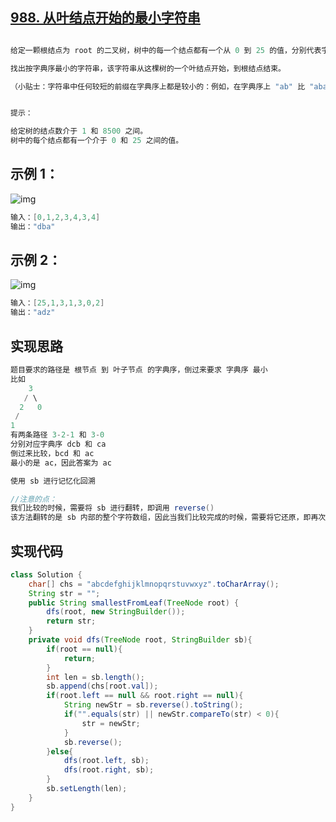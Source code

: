 ## **[988. 从叶结点开始的最小字符串](https://leetcode-cn.com/problems/smallest-string-starting-from-leaf/)**

```java

给定一颗根结点为 root 的二叉树，树中的每一个结点都有一个从 0 到 25 的值，分别代表字母 'a' 到 'z'：值 0 代表 'a'，值 1 代表 'b'，依此类推。

找出按字典序最小的字符串，该字符串从这棵树的一个叶结点开始，到根结点结束。

（小贴士：字符串中任何较短的前缀在字典序上都是较小的：例如，在字典序上 "ab" 比 "aba" 要小。叶结点是指没有子结点的结点。）


提示：

给定树的结点数介于 1 和 8500 之间。
树中的每个结点都有一个介于 0 和 25 之间的值。
```



## **示例 1：**

![img](https://assets.leetcode-cn.com/aliyun-lc-upload/uploads/2019/02/02/tree1.png)

```java
输入：[0,1,2,3,4,3,4]
输出："dba"
```





## **示例 2：**

![img](https://assets.leetcode-cn.com/aliyun-lc-upload/uploads/2019/02/02/tree2.png)

```java
输入：[25,1,3,1,3,0,2]
输出："adz"
```





## **实现思路**

```java
题目要求的路径是 根节点 到 叶子节点 的字典序，倒过来要求 字典序 最小
比如
    3
   / \
  2   0
 / 
1
有两条路径 3-2-1 和 3-0
分别对应字典序 dcb 和 ca
倒过来比较，bcd 和 ac
最小的是 ac，因此答案为 ac

使用 sb 进行记忆化回溯

//注意的点：
我们比较的时候，需要将 sb 进行翻转，即调用 reverse()
该方法翻转的是 sb 内部的整个字符数组，因此当我们比较完成的时候，需要将它还原，即再次调用 reverse()
```





## **实现代码**

```java
class Solution {
    char[] chs = "abcdefghijklmnopqrstuvwxyz".toCharArray();
    String str = "";
    public String smallestFromLeaf(TreeNode root) {
        dfs(root, new StringBuilder());
        return str;
    }
    private void dfs(TreeNode root, StringBuilder sb){
        if(root == null){
            return;
        }
        int len = sb.length();
        sb.append(chs[root.val]);
        if(root.left == null && root.right == null){
            String newStr = sb.reverse().toString();
            if("".equals(str) || newStr.compareTo(str) < 0){
                str = newStr;
            }
            sb.reverse();
        }else{
            dfs(root.left, sb);
            dfs(root.right, sb);
        }
        sb.setLength(len);
    }
}
```

